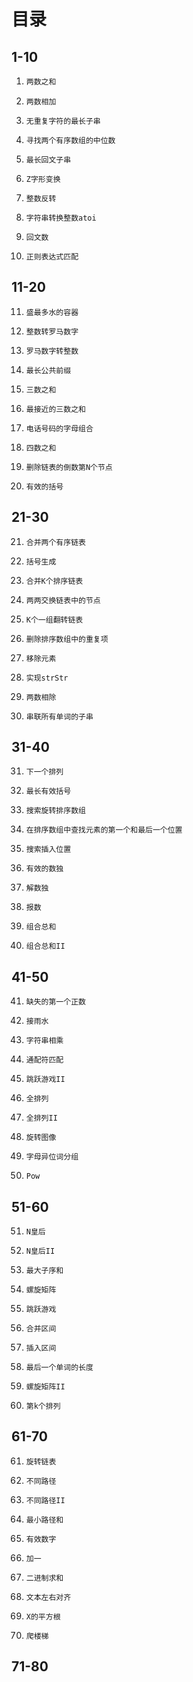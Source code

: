# 目录

## 1-10

1. ```java
   两数之和
   ```

2. ```
   两数相加
   ```

3. ```
   无重复字符的最长子串
   ```

4. ```
   寻找两个有序数组的中位数
   ```

5. ```
   最长回文子串
   ```

6. ```
   Z字形变换
   ```

7. ```
   整数反转
   ```

8. ```
   字符串转换整数atoi
   ```

9. ```
   回文数
   ```

10. ```
    正则表达式匹配
    ```

## 11-20

11. ```
    盛最多水的容器
    ```

12. ```
    整数转罗马数字
    ```

13. ```
    罗马数字转整数
    ```

14. ```
    最长公共前缀
    ```

15. ```
    三数之和
    ```

16. ```
    最接近的三数之和
    ```

17. ```
    电话号码的字母组合
    ```

18. ```
    四数之和
    ```

19. ```
    删除链表的倒数第N个节点
    ```

20. ```
    有效的括号
    ```

## 21-30

21. ```
    合并两个有序链表
    ```

22. ```
    括号生成
    ```

23. ```
    合并K个排序链表
    ```

24. ```
    两两交换链表中的节点
    ```

25. ```
    K个一组翻转链表
    ```

26. ```
    删除排序数组中的重复项
    ```

27. ```
    移除元素
    ```

28. ```
    实现strStr
    ```

29. ```
    两数相除
    ```

30. ```
    串联所有单词的子串
    ```

## 31-40

31. ```
    下一个排列
    ```

32. ```
    最长有效括号
    ```

33. ```
    搜索旋转排序数组
    ```

34. ```
    在排序数组中查找元素的第一个和最后一个位置
    ```

35. ```
    搜索插入位置
    ```

36. ```
    有效的数独
    ```

37. ```
    解数独
    ```

38. ```
    报数
    ```

39. ```
    组合总和
    ```

40. ```
    组合总和II
    ```
## 41-50

41. ```
    缺失的第一个正数
    ```

42. ```
    接雨水
    ```

43. ```
    字符串相乘
    ```

44. ```
    通配符匹配
    ```

45. ```
    跳跃游戏II
    ```

46. ```
    全排列
    ```

47. ```
    全排列II
    ```

48. ```
    旋转图像
    ```

49. ```
    字母异位词分组
    ```

50. ```
    Pow
    ```

## 51-60

51. ```
    N皇后
    ```

52. ```
    N皇后II
    ```

53. ```
    最大子序和
    ```

54. ```
    螺旋矩阵
    ```

55. ```
    跳跃游戏
    ```

56. ```
    合并区间
    ```

57. ```
    插入区间
    ```

58. ```
    最后一个单词的长度
    ```

59. ```
    螺旋矩阵II
    ```

60. ```
    第k个排列
    ```

## 61-70

61. ```
    旋转链表
    ```

62. ```
    不同路径
    ```

63. ```
    不同路径II
    ```

64. ```
    最小路径和
    ```

65. ```
    有效数字
    ```

66. ```
    加一
    ```

67. ```
    二进制求和
    ```

68. ```
    文本左右对齐
    ```

69. ```
    X的平方根
    ```

70. ```
    爬楼梯
    ```

## 71-80


​    